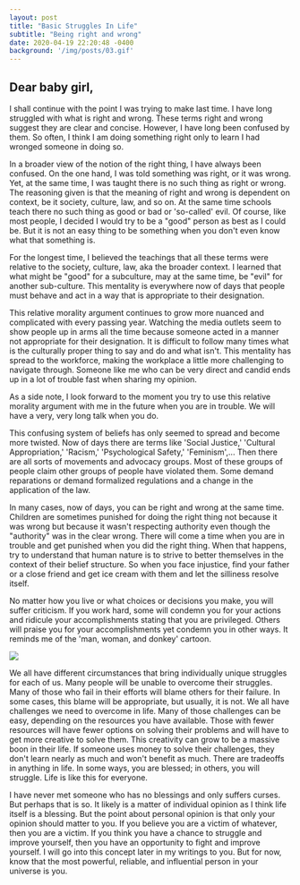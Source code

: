 ```yaml
---
layout: post
title: "Basic Struggles In Life"
subtitle: "Being right and wrong"
date: 2020-04-19 22:20:48 -0400
background: '/img/posts/03.gif'
---
```


## Dear baby girl,

<p>I shall continue with the point I was trying to make last time. I have long struggled with what is right and wrong. These terms right and wrong suggest they are clear and concise.  However, I  have long been confused by them. So often, I think I am doing something right only to learn I had wronged someone in doing so.</p>

<p>In a broader view of the notion of the right thing, I have always been confused. On the one hand, I was told something was right, or it was wrong. Yet, at the same time, I was taught there is no such thing as right or wrong. The reasoning given is that the meaning of right and wrong is dependent on context, be it society, culture, law, and so on.  At the same time schools teach there no such thing as good or bad or 'so-called' evil.  Of course, like most people, I decided I would try to be a "good" person as best as I could be. But it is not an easy thing to be something when you don't even know what that something is.</p>

<p>For the longest time, I believed the teachings that all these terms were relative to the society, culture, law, aka the broader context. I learned that what might be "good" for a subculture, may at the same time, be "evil" for another sub-culture. This mentality is everywhere now of days that people must behave and act in a way that is appropriate to their designation.</p>

<p>This relative morality argument continues to grow more nuanced and complicated with every passing year. Watching the media outlets seem to show people up in arms all the time because someone acted in a manner not appropriate for their designation. It is difficult to follow many times what is the culturally proper thing to say and do and what isn't. This mentality has spread to the workforce, making the workplace a little more challenging to navigate through. Someone like me who can be very direct and candid ends up in a lot of trouble fast when sharing my opinion.</p>

<p>As a side note, I look forward to the moment you try to use this relative morality argument with me in the future when you are in trouble. We will have a very, very long talk when you do.</p>

<p>This confusing system of beliefs has only seemed to spread and become more twisted. Now of days there are terms like 'Social Justice,' 'Cultural Appropriation,' 'Racism,' 'Psychological Safety,' 'Feminism',... Then there are all sorts of movements and advocacy groups. Most of these groups of people claim other groups of people have violated them. Some demand reparations or demand formalized regulations and a change in the application of the law.</p>

<p>In many cases, now of days, you can be right and wrong at the same time. Children are sometimes punished for doing the right thing not because it was wrong but because it wasn't respecting authority even though the "authority" was in the clear wrong. There will come a time when you are in trouble and get punished when you did the right thing. When that happens, try to understand that human nature is to strive to better themselves in the context of their belief structure. So when you face injustice, find your father or a close friend and get ice cream with them and let the silliness resolve itself.</p>

<p>No matter how you live or what choices or decisions you make, you will suffer criticism. If you work hard, some will condemn you for your actions and ridicule your accomplishments stating that you are privileged. Others will praise you for your accomplishments yet condemn you in other ways. It reminds me of the 'man, woman, and donkey' cartoon.</p>

<img src="../../img/posts/03-body.jpg">


<p>We all have different circumstances that bring individually unique struggles for each of us. Many people will be unable to overcome their struggles. Many of those who fail in their efforts will blame others for their failure. In some cases, this blame will be appropriate, but usually, it is not. We all have challenges we need to overcome in life. Many of those challenges can be easy, depending on the resources you have available. Those with fewer resources will have fewer options on solving their problems and will have to get more creative to solve them. This creativity can grow to be a massive boon in their life. If someone uses money to solve their challenges, they don't learn nearly as much and won't benefit as much. There are tradeoffs in anything in life. In some ways, you are blessed; in others, you will struggle. Life is like this for everyone.</p>

<p>I have never met someone who has no blessings and only suffers curses.  But perhaps that is so. It likely is a matter of individual opinion as I think life itself is a blessing. But the point about personal opinion is that only your opinion should matter to you. If you believe you are a victim of whatever, then you are a victim. If you think you have a chance to struggle and improve yourself, then you have an opportunity to fight and improve yourself. I will go into this concept later in my writings to you. But for now, know that the most powerful, reliable, and influential person in your universe is you.</p>